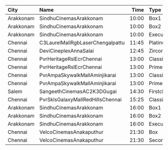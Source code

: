 | City      | Name                             |  Time | Type        | Price | Capacity | Booked |
| :-------- | :------------------------------- | ----: | :---------- | ----: | -------: | -----: |
| Arakkonam | SindhuCinemasArakkonam           | 10:00 | Box1        |  150₹ |       12 |     12 |
| Arakkonam | SindhuCinemasArakkonam           | 10:00 | Box2        |  150₹ |       12 |     12 |
| Arakkonam | SindhuCinemasArakkonam           | 10:00 | Executive   |  100₹ |      166 |     16 |
| Chennai   | C3LaurelMallRgbLaserChengalpattu | 11:45 | Platinum    |  150₹ |      224 |     24 |
| Chennai   | DeviCineplexAnnaSalai            | 12:45 | Zircon      |   60₹ |       27 |     27 |
| Chennai   | PvrHeritageRslEcrChennai         | 13:00 | Classic     |   60₹ |       11 |     11 |
| Chennai   | PvrHeritageRslEcrChennai         | 13:00 | Prime       |  191₹ |       99 |      1 |
| Chennai   | PvrAmpaSkywalkMallAminjikarai    | 13:00 | Classic     |   60₹ |       17 |     17 |
| Chennai   | PvrAmpaSkywalkMallAminjikarai    | 13:00 | Prime       |  191₹ |      130 |     12 |
| Salem     | SangeethCinemasAC2K3DGugai       | 14:30 | Firstclass  |  105₹ |      193 |     11 |
| Chennai   | PvrSklsGalaxyMallRedHillsChennai | 15:25 | Classic     |   60₹ |       16 |     13 |
| Arakkonam | SindhuCinemasArakkonam           | 16:00 | Box1        |  150₹ |       12 |     12 |
| Arakkonam | SindhuCinemasArakkonam           | 16:00 | Box2        |  150₹ |       12 |     12 |
| Arakkonam | SindhuCinemasArakkonam           | 16:00 | Executive   |  100₹ |      166 |     16 |
| Chennai   | VelcoCinemasAnakaputhur          | 21:30 | Box         |  100₹ |       40 |     40 |
| Chennai   | VelcoCinemasAnakaputhur          | 21:30 | SecondClass |   80₹ |      145 |     78 |